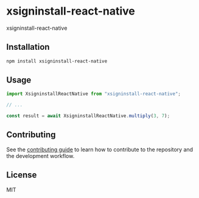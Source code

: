 # xsigninstall-react-native

xsigninstall-react-native

## Installation

```sh
npm install xsigninstall-react-native
```

## Usage

```js
import XsigninstallReactNative from "xsigninstall-react-native";

// ...

const result = await XsigninstallReactNative.multiply(3, 7);
```

## Contributing

See the [contributing guide](CONTRIBUTING.md) to learn how to contribute to the repository and the development workflow.

## License

MIT
